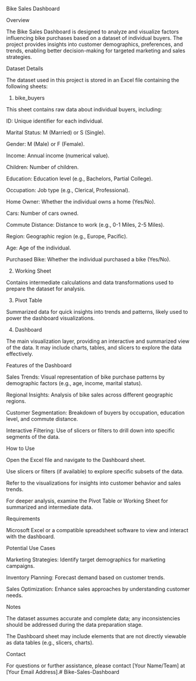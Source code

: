 Bike Sales Dashboard

Overview

The Bike Sales Dashboard is designed to analyze and visualize factors influencing bike purchases based on a dataset of individual buyers. The project provides insights into customer demographics, preferences, and trends, enabling better decision-making for targeted marketing and sales strategies.

Dataset Details

The dataset used in this project is stored in an Excel file containing the following sheets:

1. bike_buyers

This sheet contains raw data about individual buyers, including:

ID: Unique identifier for each individual.

Marital Status: M (Married) or S (Single).

Gender: M (Male) or F (Female).

Income: Annual income (numerical value).

Children: Number of children.

Education: Education level (e.g., Bachelors, Partial College).

Occupation: Job type (e.g., Clerical, Professional).

Home Owner: Whether the individual owns a home (Yes/No).

Cars: Number of cars owned.

Commute Distance: Distance to work (e.g., 0-1 Miles, 2-5 Miles).

Region: Geographic region (e.g., Europe, Pacific).

Age: Age of the individual.

Purchased Bike: Whether the individual purchased a bike (Yes/No).

2. Working Sheet

Contains intermediate calculations and data transformations used to prepare the dataset for analysis.

3. Pivot Table

Summarized data for quick insights into trends and patterns, likely used to power the dashboard visualizations.

4. Dashboard

The main visualization layer, providing an interactive and summarized view of the data. It may include charts, tables, and slicers to explore the data effectively.

Features of the Dashboard

Sales Trends: Visual representation of bike purchase patterns by demographic factors (e.g., age, income, marital status).

Regional Insights: Analysis of bike sales across different geographic regions.

Customer Segmentation: Breakdown of buyers by occupation, education level, and commute distance.

Interactive Filtering: Use of slicers or filters to drill down into specific segments of the data.

How to Use

Open the Excel file and navigate to the Dashboard sheet.

Use slicers or filters (if available) to explore specific subsets of the data.

Refer to the visualizations for insights into customer behavior and sales trends.

For deeper analysis, examine the Pivot Table or Working Sheet for summarized and intermediate data.

Requirements

Microsoft Excel or a compatible spreadsheet software to view and interact with the dashboard.

Potential Use Cases

Marketing Strategies: Identify target demographics for marketing campaigns.

Inventory Planning: Forecast demand based on customer trends.

Sales Optimization: Enhance sales approaches by understanding customer needs.

Notes

The dataset assumes accurate and complete data; any inconsistencies should be addressed during the data preparation stage.

The Dashboard sheet may include elements that are not directly viewable as data tables (e.g., slicers, charts).

Contact

For questions or further assistance, please contact [Your Name/Team] at [Your Email Address].# Bike-Sales-Dashboard
